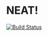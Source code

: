 # NEAT! 
[![Build Status](https://travis-ci.org/gsidsid/neat.svg?branch=master)](https://travis-ci.org/gsidsid/neat)


